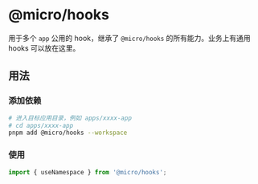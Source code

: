 # @micro/hooks

用于多个 `app` 公用的 hook，继承了 `@micro/hooks` 的所有能力。业务上有通用 hooks 可以放在这里。

## 用法

### 添加依赖

```bash
# 进入目标应用目录，例如 apps/xxxx-app
# cd apps/xxxx-app
pnpm add @micro/hooks --workspace
```

### 使用

```ts
import { useNamespace } from '@micro/hooks';
```
